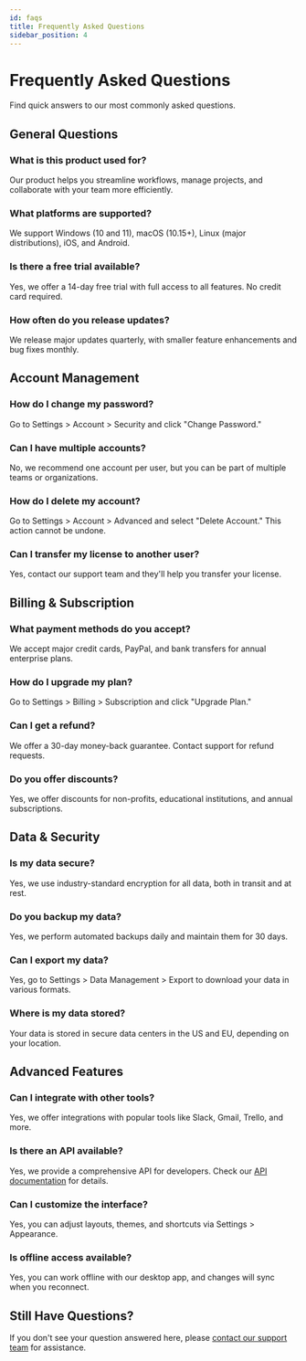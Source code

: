 ```yaml
---
id: faqs
title: Frequently Asked Questions
sidebar_position: 4
---
```


# Frequently Asked Questions

Find quick answers to our most commonly asked questions.

## General Questions

### What is this product used for?
Our product helps you streamline workflows, manage projects, and collaborate with your team more efficiently.

### What platforms are supported?
We support Windows (10 and 11), macOS (10.15+), Linux (major distributions), iOS, and Android.

### Is there a free trial available?
Yes, we offer a 14-day free trial with full access to all features. No credit card required.

### How often do you release updates?
We release major updates quarterly, with smaller feature enhancements and bug fixes monthly.

## Account Management

### How do I change my password?
Go to Settings > Account > Security and click "Change Password."

### Can I have multiple accounts?
No, we recommend one account per user, but you can be part of multiple teams or organizations.

### How do I delete my account?
Go to Settings > Account > Advanced and select "Delete Account." This action cannot be undone.

### Can I transfer my license to another user?
Yes, contact our support team and they'll help you transfer your license.

## Billing & Subscription

### What payment methods do you accept?
We accept major credit cards, PayPal, and bank transfers for annual enterprise plans.

### How do I upgrade my plan?
Go to Settings > Billing > Subscription and click "Upgrade Plan."

### Can I get a refund?
We offer a 30-day money-back guarantee. Contact support for refund requests.

### Do you offer discounts?
Yes, we offer discounts for non-profits, educational institutions, and annual subscriptions.

## Data & Security

### Is my data secure?
Yes, we use industry-standard encryption for all data, both in transit and at rest.

### Do you backup my data?
Yes, we perform automated backups daily and maintain them for 30 days.

### Can I export my data?
Yes, go to Settings > Data Management > Export to download your data in various formats.

### Where is my data stored?
Your data is stored in secure data centers in the US and EU, depending on your location.

## Advanced Features

### Can I integrate with other tools?
Yes, we offer integrations with popular tools like Slack, Gmail, Trello, and more.

### Is there an API available?
Yes, we provide a comprehensive API for developers. Check our [API documentation](../tutorial-extras/api) for details.

### Can I customize the interface?
Yes, you can adjust layouts, themes, and shortcuts via Settings > Appearance.

### Is offline access available?
Yes, you can work offline with our desktop app, and changes will sync when you reconnect.

## Still Have Questions?

If you don't see your question answered here, please [contact our support team](./contact.md) for assistance. 